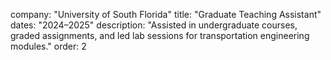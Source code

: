 company: "University of South Florida"
title: "Graduate Teaching Assistant"
dates: "2024–2025"
description: "Assisted in undergraduate courses, graded assignments, and led lab sessions for transportation engineering modules."
order: 2